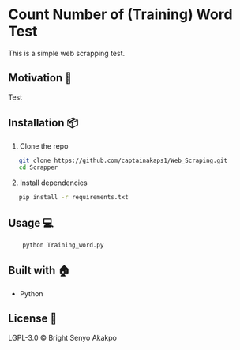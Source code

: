 # Count Number of (Training) Word Test

This is a simple web scrapping test.

## Motivation :seedling:

Test

## Installation :package:

1. Clone the repo

```bash
   git clone https://github.com/captainakaps1/Web_Scraping.git
   cd Scrapper
```

2. Install dependencies

```bash
   pip install -r requirements.txt
```

## Usage :computer:

```bash
    python Training_word.py
```

## Built with :house:

- Python

## License :key:

LGPL-3.0
&copy; Bright Senyo Akakpo
